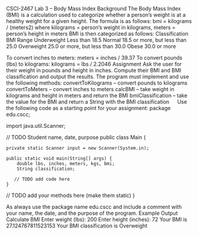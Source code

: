 CSCI-2467 Lab 3 – Body Mass Index
Background
The Body Mass Index (BMI) is a calculation used to categorize whether a person’s weight is at a healthy weight for a given height. The formula is as follows:
	bmi = kilograms / (meters2)
	where kilograms = person’s weight in kilograms, meters = person’s height in meters
BMI is then categorized as follows:
Classification	BMI Range
Underweight	Less than 18.5
Normal	18.5 or more, but less than 25.0
Overweight	25.0 or more, but less than 30.0
Obese	30.0 or more

To convert inches to meters:
	meters = inches / 39.37
To convert pounds (lbs) to kilograms:
	kilograms = lbs / 2.2046
Assignment
Ask the user for their weight in pounds and height in inches. Compute their BMI and BMI classification and output the results.
The program must implement and use the following methods:
convertToKilograms – convert pounds to kilograms
convertToMeters – convert inches to meters
calcBMI – take weight in kilograms and height in meters and return the BMI
bmiClassification – take the value for the BMI and return a String with the BMI classification
 
Use the following code as a starting point for your assignment:
package edu.cscc;

import java.util.Scanner;

// TODO Student name, date, purpose
public class Main {

    private static Scanner input = new Scanner(System.in);

    public static void main(String[] args) {
        double lbs, inches, meters, kgs, bmi;
        String classification;

       // TODO add code here
    }

   // TODO add your methods here (make them static)
}

As always use the package name edu.cscc and include a comment with your name, the date, and the purpose of the program.
Example Output
Calculate BMI
Enter weight (lbs): 200
Enter height (inches): 72
Your BMI is 27.124767811523153
Your BMI classification is Overweight
